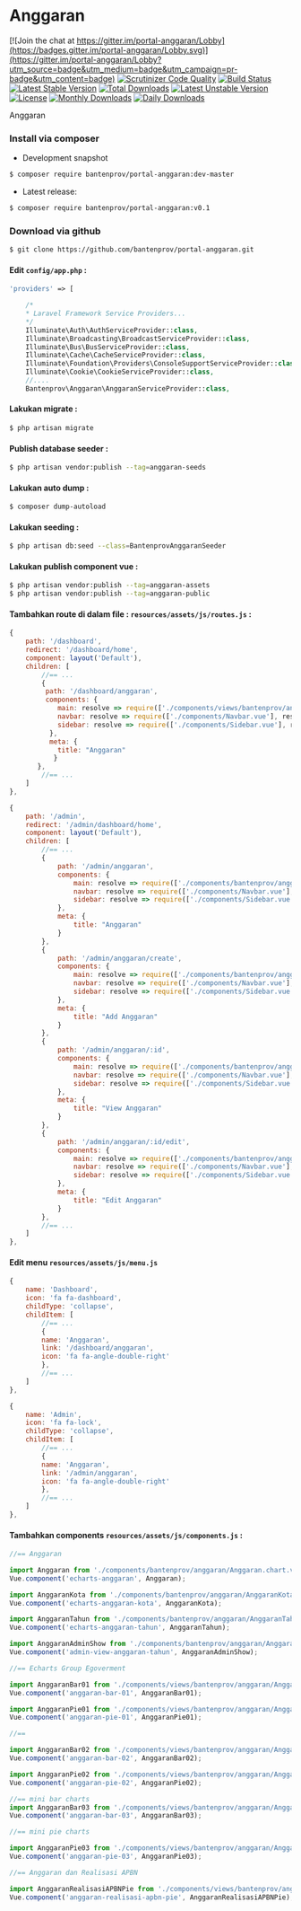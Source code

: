 # Anggaran

[![Join the chat at https://gitter.im/portal-anggaran/Lobby](https://badges.gitter.im/portal-anggaran/Lobby.svg)](https://gitter.im/portal-anggaran/Lobby?utm_source=badge&utm_medium=badge&utm_campaign=pr-badge&utm_content=badge)
[![Scrutinizer Code Quality](https://scrutinizer-ci.com/g/bantenprov/portal-anggaran/badges/quality-score.png?b=master)](https://scrutinizer-ci.com/g/bantenprov/portal-anggaran/?branch=master)
[![Build Status](https://scrutinizer-ci.com/g/bantenprov/portal-anggaran/badges/build.png?b=master)](https://scrutinizer-ci.com/g/bantenprov/portal-anggaran/build-status/master)
[![Latest Stable Version](https://poser.pugx.org/bantenprov/portal-anggaran/v/stable)](https://packagist.org/packages/bantenprov/portal-anggaran)
[![Total Downloads](https://poser.pugx.org/bantenprov/portal-anggaran/downloads)](https://packagist.org/packages/bantenprov/portal-anggaran)
[![Latest Unstable Version](https://poser.pugx.org/bantenprov/portal-anggaran/v/unstable)](https://packagist.org/packages/bantenprov/portal-anggaran)
[![License](https://poser.pugx.org/bantenprov/portal-anggaran/license)](https://packagist.org/packages/bantenprov/portal-anggaran)
[![Monthly Downloads](https://poser.pugx.org/bantenprov/portal-anggaran/d/monthly)](https://packagist.org/packages/bantenprov/portal-anggaran)
[![Daily Downloads](https://poser.pugx.org/bantenprov/portal-anggaran/d/daily)](https://packagist.org/packages/bantenprov/portal-anggaran)

Anggaran

### Install via composer

- Development snapshot

```bash
$ composer require bantenprov/portal-anggaran:dev-master
```

- Latest release:

```bash
$ composer require bantenprov/portal-anggaran:v0.1
```

### Download via github

```bash
$ git clone https://github.com/bantenprov/portal-anggaran.git
```

#### Edit `config/app.php` :

```php
'providers' => [

    /*
    * Laravel Framework Service Providers...
    */
    Illuminate\Auth\AuthServiceProvider::class,
    Illuminate\Broadcasting\BroadcastServiceProvider::class,
    Illuminate\Bus\BusServiceProvider::class,
    Illuminate\Cache\CacheServiceProvider::class,
    Illuminate\Foundation\Providers\ConsoleSupportServiceProvider::class,
    Illuminate\Cookie\CookieServiceProvider::class,
    //....
    Bantenprov\Anggaran\AnggaranServiceProvider::class,
```

#### Lakukan migrate :

```bash
$ php artisan migrate
```

#### Publish database seeder :

```bash
$ php artisan vendor:publish --tag=anggaran-seeds
```

#### Lakukan auto dump :

```bash
$ composer dump-autoload
```

#### Lakukan seeding :

```bash
$ php artisan db:seed --class=BantenprovAnggaranSeeder
```

#### Lakukan publish component vue :

```bash
$ php artisan vendor:publish --tag=anggaran-assets
$ php artisan vendor:publish --tag=anggaran-public
```
#### Tambahkan route di dalam file : `resources/assets/js/routes.js` :

```javascript
{
    path: '/dashboard',
    redirect: '/dashboard/home',
    component: layout('Default'),
    children: [
        //== ...
        {
         path: '/dashboard/anggaran',
         components: {
            main: resolve => require(['./components/views/bantenprov/anggaran/DashboardAnggaran.vue'], resolve),
            navbar: resolve => require(['./components/Navbar.vue'], resolve),
            sidebar: resolve => require(['./components/Sidebar.vue'], resolve)
          },
          meta: {
            title: "Anggaran"
           }
       },
        //== ...
    ]
},
```

```javascript
{
    path: '/admin',
    redirect: '/admin/dashboard/home',
    component: layout('Default'),
    children: [
        //== ...
        {
            path: '/admin/anggaran',
            components: {
                main: resolve => require(['./components/bantenprov/anggaran/Anggaran.index.vue'], resolve),
                navbar: resolve => require(['./components/Navbar.vue'], resolve),
                sidebar: resolve => require(['./components/Sidebar.vue'], resolve)
            },
            meta: {
                title: "Anggaran"
            }
        },
        {
            path: '/admin/anggaran/create',
            components: {
                main: resolve => require(['./components/bantenprov/anggaran/Anggaran.add.vue'], resolve),
                navbar: resolve => require(['./components/Navbar.vue'], resolve),
                sidebar: resolve => require(['./components/Sidebar.vue'], resolve)
            },
            meta: {
                title: "Add Anggaran"
            }
        },
        {
            path: '/admin/anggaran/:id',
            components: {
                main: resolve => require(['./components/bantenprov/anggaran/Anggaran.show.vue'], resolve),
                navbar: resolve => require(['./components/Navbar.vue'], resolve),
                sidebar: resolve => require(['./components/Sidebar.vue'], resolve)
            },
            meta: {
                title: "View Anggaran"
            }
        },
        {
            path: '/admin/anggaran/:id/edit',
            components: {
                main: resolve => require(['./components/bantenprov/anggaran/Anggaran.edit.vue'], resolve),
                navbar: resolve => require(['./components/Navbar.vue'], resolve),
                sidebar: resolve => require(['./components/Sidebar.vue'], resolve)
            },
            meta: {
                title: "Edit Anggaran"
            }
        },
        //== ...
    ]
},
```
#### Edit menu `resources/assets/js/menu.js`

```javascript
{
    name: 'Dashboard',
    icon: 'fa fa-dashboard',
    childType: 'collapse',
    childItem: [
        //== ...
        {
        name: 'Anggaran',
        link: '/dashboard/anggaran',
        icon: 'fa fa-angle-double-right'
        },
        //== ...
    ]
},
```

```javascript
{
    name: 'Admin',
    icon: 'fa fa-lock',
    childType: 'collapse',
    childItem: [
        //== ...
        {
        name: 'Anggaran',
        link: '/admin/anggaran',
        icon: 'fa fa-angle-double-right'
        },
        //== ...
    ]
},
```

#### Tambahkan components `resources/assets/js/components.js` :

```javascript
//== Anggaran

import Anggaran from './components/bantenprov/anggaran/Anggaran.chart.vue';
Vue.component('echarts-anggaran', Anggaran);

import AnggaranKota from './components/bantenprov/anggaran/AnggaranKota.chart.vue';
Vue.component('echarts-anggaran-kota', AnggaranKota);

import AnggaranTahun from './components/bantenprov/anggaran/AnggaranTahun.chart.vue';
Vue.component('echarts-anggaran-tahun', AnggaranTahun);

import AnggaranAdminShow from './components/bantenprov/anggaran/AnggaranAdmin.show.vue';
Vue.component('admin-view-anggaran-tahun', AnggaranAdminShow);

//== Echarts Group Egoverment

import AnggaranBar01 from './components/views/bantenprov/anggaran/AnggaranBar01.vue';
Vue.component('anggaran-bar-01', AnggaranBar01);

import AnggaranPie01 from './components/views/bantenprov/anggaran/AnggaranPie01.vue';
Vue.component('anggaran-pie-01', AnggaranPie01);

//==

import AnggaranBar02 from './components/views/bantenprov/anggaran/AnggaranBar02.vue';
Vue.component('anggaran-bar-02', AnggaranBar02);

import AnggaranPie02 from './components/views/bantenprov/anggaran/AnggaranPie02.vue';
Vue.component('anggaran-pie-02', AnggaranPie02);

//== mini bar charts
import AnggaranBar03 from './components/views/bantenprov/anggaran/AnggaranBar03.vue';
Vue.component('anggaran-bar-03', AnggaranBar03);

//== mini pie charts

import AnggaranPie03 from './components/views/bantenprov/anggaran/AnggaranPie03.vue';
Vue.component('anggaran-pie-03', AnggaranPie03);

//== Anggaran dan Realisasi APBN

import AnggaranRealisasiAPBNPie from './components/views/bantenprov/anggaran/AnggaranRealisasiAPBNPie.vue';
Vue.component('anggaran-realisasi-apbn-pie', AnggaranRealisasiAPBNPie);

```

